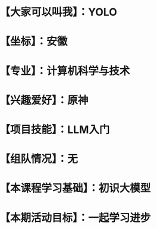 # 【大家可以叫我】：YOLO
# 【坐标】：安徽
# 【专业】：计算机科学与技术
# 【兴趣爱好】：原神
# 【项目技能】：LLM入门
# 【组队情况】：无
# 【本课程学习基础】：初识大模型
# 【本期活动目标】：一起学习进步
